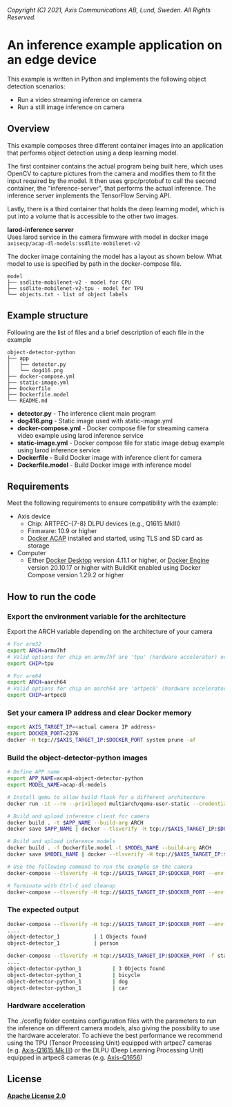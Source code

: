 *Copyright (C) 2021, Axis Communications AB, Lund, Sweden. All Rights Reserved.*

# An inference example application on an edge device

This example is written in Python and implements the following object detection scenarios:

* Run a video streaming inference on camera
* Run a still image inference on camera

## Overview

This example composes three different container images into an application that performs object detection using a deep learning model.

The first container contains the actual program being built here, which uses OpenCV to capture pictures from the camera and modifies them to fit the input required by the model. It then uses grpc/protobuf to call the second container, the "inference-server", that performs the actual inference. The inference server implements the TensorFlow Serving API.

Lastly, there is a third container that holds the deep learning model, which is put into a volume that is accessible to the other two images.

**larod-inference server**\
Uses larod service in the camera firmware with model in docker image
`axisecp/acap-dl-models:ssdlite-mobilenet-v2`

The docker image containing the model has a layout as shown below. What model to use is specified by path in the docker-compose file.

```text
model
├── ssdlite-mobilenet-v2 - model for CPU
├── ssdlite-mobilenet-v2-tpu - model for TPU
└── objects.txt - list of object labels
```

## Example structure

Following are the list of files and a brief description of each file in the example

```text
object-detector-python
├── app
│   ├── detector.py
│   └── dog416.png
├── docker-compose.yml
├── static-image.yml
├── Dockerfile
├── Dockerfile.model
└── README.md
```

* **detector.py** - The inference client main program
* **dog416.png** - Static image used with static-image.yml
* **docker-compose.yml** - Docker compose file for streaming camera video example using larod inference service
* **static-image.yml** - Docker compose file for static image debug example using larod inference service
* **Dockerfile** - Build Docker image with inference client for camera
* **Dockerfile.model** - Build Docker image with inference model

## Requirements

Meet the following requirements to ensure compatibility with the example:

* Axis device
  * Chip: ARTPEC-{7-8} DLPU devices (e.g., Q1615 MkIII)
  * Firmware: 10.9 or higher
  * [Docker ACAP](https://github.com/AxisCommunications/docker-acap) installed and started, using TLS and SD card as storage
* Computer
  * Either [Docker Desktop](https://docs.docker.com/desktop/) version 4.11.1 or higher, or [Docker Engine](https://docs.docker.com/engine/) version 20.10.17 or higher with BuildKit enabled using Docker Compose version 1.29.2 or higher

## How to run the code

### Export the environment variable for the architecture

Export the ARCH variable depending on the architecture of your camera

```sh
# For arm32
export ARCH=armv7hf
# Valid options for chip on armv7hf are 'tpu' (hardware accelerator) or 'cpu'
export CHIP=tpu
```

```sh
# For arm64
export ARCH=aarch64
# Valid options for chip on aarch64 are 'artpec8' (hardware accelerator) or 'cpu'
export CHIP=artpec8
```

### Set your camera IP address and clear Docker memory

```sh
export AXIS_TARGET_IP=<actual camera IP address>
export DOCKER_PORT=2376
docker -H tcp://$AXIS_TARGET_IP:$DOCKER_PORT system prune -af
```

### Build the object-detector-python images

```sh
# Define APP name
export APP_NAME=acap4-object-detector-python
export MODEL_NAME=acap-dl-models

# Install qemu to allow build flask for a different architecture
docker run -it --rm --privileged multiarch/qemu-user-static --credential yes --persistent yes

# Build and upload inference client for camera
docker build . -t $APP_NAME --build-arg ARCH
docker save $APP_NAME | docker --tlsverify -H tcp://$AXIS_TARGET_IP:$DOCKER_PORT load

# Build and upload inference models
docker build . -f Dockerfile.model -t $MODEL_NAME --build-arg ARCH
docker save $MODEL_NAME | docker --tlsverify -H tcp://$AXIS_TARGET_IP:$DOCKER_PORT load

# Use the following command to run the example on the camera
docker-compose --tlsverify -H tcp://$AXIS_TARGET_IP:$DOCKER_PORT --env-file ./config/env.$ARCH.$CHIP up

# Terminate with Ctrl-C and cleanup
docker-compose --tlsverify -H tcp://$AXIS_TARGET_IP:$DOCKER_PORT --env-file ./config/env.$ARCH.$CHIP down -v
```

### The expected output

```sh
docker-compose --tlsverify -H tcp://$AXIS_TARGET_IP:$DOCKER_PORT --env-file ./config/env.$ARCH.$CHIP up
....
object-detector_1           | 1 Objects found
object-detector_1           | person
```

```sh
docker-compose --tlsverify -H tcp://$AXIS_TARGET_IP:$DOCKER_PORT -f static-image.yml --env-file ./config/env.$ARCH.$CHIP up
....
object-detector-python_1          | 3 Objects found
object-detector-python_1          | bicycle
object-detector-python_1          | dog
object-detector-python_1          | car
```

### Hardware acceleration

The ./config folder contains configuration files with the parameters to run the inference on different camera models, also giving the possibility to use the hardware accelerator.
To achieve the best performance we recommend using the TPU (Tensor Processing Unit) equipped with artpec7 cameras (e.g. [Axis-Q1615 Mk III](https://www.axis.com/products/axis-q1615-mk-iii))
or the DLPU (Deep Learning Processing Unit) equipped in artpec8 cameras (e.g. [Axis-Q1656](https://www.axis.com/products/axis-q1656))

## License

**[Apache License 2.0](../LICENSE)**
